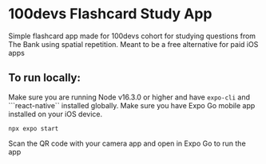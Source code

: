 # 100devs Flashcard Study App
Simple flashcard app made for 100devs cohort for studying questions from The Bank using spatial repetition. Meant to be a free alternative for paid iOS apps

## To run locally:

Make sure you are running Node v16.3.0 or higher and have ```expo-cli``` and ```react-native`` installed globally. Make sure you have Expo Go mobile app installed on your iOS device.


```
npx expo start

```

Scan the QR code with your camera app and open in Expo Go to run the app